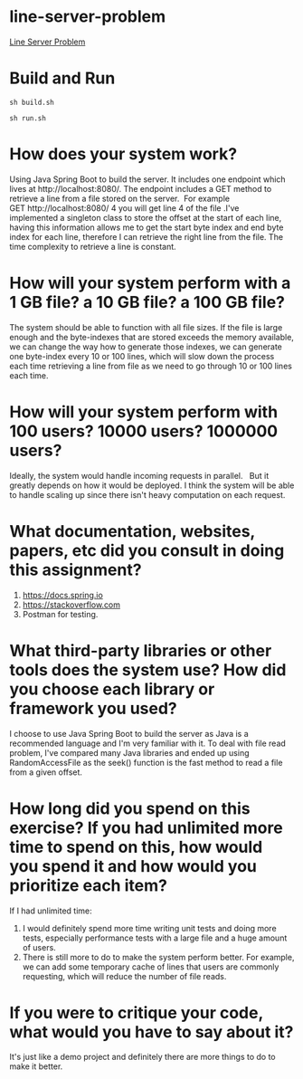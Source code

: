 # line-server-problem
[Line Server Problem](https://salsify.github.io/line-server.html)
# Build and Run
```
sh build.sh
```
```
sh run.sh
```
# How does your system work? 
Using Java Spring Boot to build the server. It includes one endpoint which lives at http://localhost:8080/. 
The endpoint includes a GET method to retrieve a line from a file stored on the server. 
For example GET http://localhost:8080/ 4 you will get line 4 of the file
.I've implemented a singleton class to store the offset at the start of each line, having this information 
allows me to get the start byte index and end byte index for each line, therefore I can retrieve
the right line from the file.
The time complexity to retrieve a line is constant.
# How will your system perform with a 1 GB file? a 10 GB file? a 100 GB file?
The system should be able to function with all file sizes. 
If the file is large enough and the byte-indexes that are stored exceeds the memory available, 
we can change the way how to generate those indexes, we can generate one byte-index every 10 or 100 lines,
which will slow down the process each time retrieving a line from file as we need to go through 10 or 100 lines each time.
# How will your system perform with 100 users? 10000 users? 1000000 users?
Ideally, the system would handle incoming requests in parallel.  
But it greatly depends on how it would be deployed.
I think the system will be able to handle scaling up since there isn't heavy computation on each request.
# What documentation, websites, papers, etc did you consult in doing this assignment?
1. https://docs.spring.io
2. https://stackoverflow.com
3. Postman for testing.
# What third-party libraries or other tools does the system use? How did you choose each library or framework you used?
I choose to use Java Spring Boot to build the server as Java is a recommended language and I'm very familiar with it.
To deal with file read problem, I've compared many Java libraries and ended up using RandomAccessFile as 
the seek() function is the fast method to read a file from a given offset.
# How long did you spend on this exercise? If you had unlimited more time to spend on this, how would you spend it and how would you prioritize each item?
If I had unlimited time:
1. I would definitely spend more time writing unit tests and doing more tests, especially performance tests 
with a large file and a huge amount of users.
2. There is still more to do to make the system perform better. 
For example, we can add some temporary cache of lines that users are commonly requesting, which will reduce the number of file reads.
# If you were to critique your code, what would you have to say about it?
It's just like a demo project and definitely there are more things to do to make it better. 
